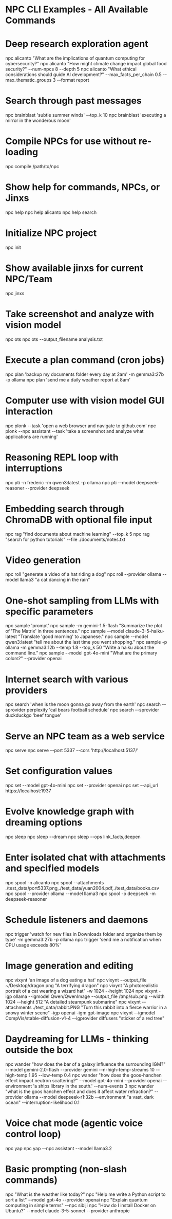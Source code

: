 # NPC CLI Examples - All Available Commands

# Deep research exploration agent
npc alicanto "What are the implications of quantum computing for cybersecurity?"
npc alicanto "How might climate change impact global food security?" --num-npcs 8 --depth 5
npc alicanto "What ethical considerations should guide AI development?" --max_facts_per_chain 0.5 --max_thematic_groups 3 --format report

# Search through past messages
npc brainblast 'subtle summer winds' --top_k 10
npc brainblast 'executing a mirror in the wonderous moon'

# Compile NPCs for use without re-loading
npc compile /path/to/npc

# Show help for commands, NPCs, or Jinxs
npc help
npc help alicanto
npc help search

# Initialize NPC project
npc init

# Show available jinxs for current NPC/Team
npc jinxs

# Take screenshot and analyze with vision model
npc ots
npc ots --output_filename analysis.txt

# Execute a plan command (cron jobs)
npc plan 'backup my documents folder every day at 2am' -m gemma3:27b -p ollama
npc plan 'send me a daily weather report at 8am'

# Computer use with vision model GUI interaction
npc plonk --task 'open a web browser and navigate to github.com'
npc plonk --npc assistant --task 'take a screenshot and analyze what applications are running'

# Reasoning REPL loop with interruptions
npc pti -n frederic -m qwen3:latest -p ollama
npc pti --model deepseek-reasoner --provider deepseek

# Embedding search through ChromaDB with optional file input
npc rag "find documents about machine learning" --top_k 5
npc rag "search for python tutorials" --file ./documents/notes.txt

# Video generation
npc roll "generate a video of a hat riding a dog"
npc roll --provider ollama --model llama3 "a cat dancing in the rain"

# One-shot sampling from LLMs with specific parameters
npc sample 'prompt'
npc sample -m gemini-1.5-flash "Summarize the plot of 'The Matrix' in three sentences."
npc sample --model claude-3-5-haiku-latest "Translate 'good morning' to Japanese."
npc sample --model qwen3:latest "tell me about the last time you went shopping."
npc sample -p ollama -m gemma3:12b --temp 1.8 --top_k 50 "Write a haiku about the command line."
npc sample --model gpt-4o-mini "What are the primary colors?" --provider openai

# Internet search with various providers
npc search 'when is the moon gonna go away from the earth'
npc search --sprovider perplexity 'cal bears football schedule'
npc search --sprovider duckduckgo 'beef tongue'

# Serve an NPC team as a web service
npc serve
npc serve --port 5337 --cors 'http://localhost:5137/'

# Set configuration values
npc set --model gpt-4o-mini
npc set --provider openai
npc set --api_url https://localhost:1937

# Evolve knowledge graph with dreaming options
npc sleep
npc sleep --dream
npc sleep --ops link_facts,deepen

# Enter isolated chat with attachments and specified models
npc spool -n alicanto
npc spool --attachments ./test_data/port5337.png,./test_data/yuan2004.pdf,./test_data/books.csv
npc spool --provider ollama --model llama3
npc spool -p deepseek -m deepseek-reasoner

# Schedule listeners and daemons
npc trigger 'watch for new files in Downloads folder and organize them by type' -m gemma3:27b -p ollama
npc trigger 'send me a notification when CPU usage exceeds 80%'

# Image generation and editing
npc vixynt 'an image of a dog eating a hat'
npc vixynt --output_file ~/Desktop/dragon.png "A terrifying dragon"
npc vixynt "A photorealistic portrait of a cat wearing a wizard hat" -w 1024 --height 1024
npc vixynt -igp ollama --igmodel Qwen/QwenImage --output_file /tmp/sub.png --width 1024 --height 512 "A detailed steampunk submarine"
npc vixynt --attachments ./test_data/rabbit.PNG "Turn this rabbit into a fierce warrior in a snowy winter scene" -igp openai -igm gpt-image
npc vixynt --igmodel CompVis/stable-diffusion-v1-4 --igprovider diffusers "sticker of a red tree"

# Daydreaming for LLMs - thinking outside the box
npc wander "how does the bar of a galaxy influence the surrounding IGM?" --model gemini-2.0-flash --provider gemini --n-high-temp-streams 10 --high-temp 1.95 --low-temp 0.4
npc wander "how does the goos-hanchen effect impact neutron scattering?" --model gpt-4o-mini --provider openai --environment 'a ships library in the south.' --num-events 3
npc wander "what is the goos hanchen effect and does it affect water refraction?" --provider ollama --model deepseek-r1:32b --environment "a vast, dark ocean" --interruption-likelihood 0.1

# Voice chat mode (agentic voice control loop)
npc yap
npc yap --npc assistant --model llama3.2

# Basic prompting (non-slash commands)
npc "What is the weather like today?"
npc "Help me write a Python script to sort a list" --model gpt-4o --provider openai
npc "Explain quantum computing in simple terms" --npc sibiji
npc "How do I install Docker on Ubuntu?" --model claude-3-5-sonnet --provider anthropic